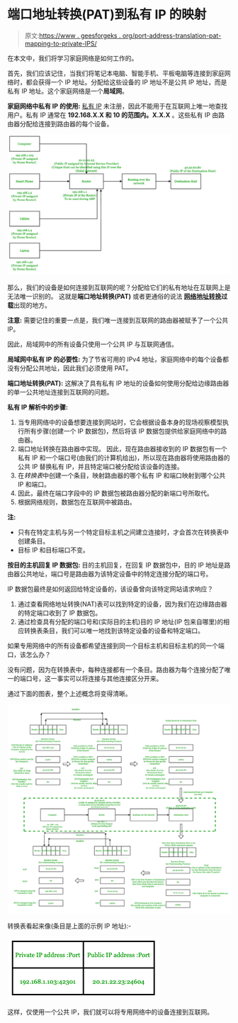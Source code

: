 # 端口地址转换(PAT)到私有 IP 的映射

> 原文:[https://www . geesforgeks . org/port-address-translation-pat-mapping-to-private-IPS/](https://www.geeksforgeeks.org/port-address-translation-pat-mapping-to-private-ips/)

在本文中，我们将学习家庭网络是如何工作的。

首先，我们应该记住，当我们将笔记本电脑、智能手机、平板电脑等连接到家庭网络时，都会获得一个 IP 地址。分配给这些设备的 IP 地址不是公共 IP 地址，而是私有 IP 地址。这个家庭网络是一个**局域网**。

**家庭网络中私有 IP 的使用:**
[私有 IP](https://www.geeksforgeeks.org/difference-between-private-and-public-ip-addresses/) 未注册，因此不能用于在互联网上唯一地查找用户。私有 IP 通常在 **192.168.X.X 和 10 的范围内。X.X.X** 。这些私有 IP 由路由器分配给连接到路由器的每个设备。

![](img/74fac71bfe0115927e2110949b9f3eda.png)

那么，我们的设备是如何连接到互联网的呢？分配给它们的私有地址在互联网上是无法唯一识别的。
这就是**端口地址转换(PAT)** 或者更通俗的说法 **[网络地址转换](https://www.geeksforgeeks.org/network-address-translation-nat/)过载**出现的地方。

**注意:**
需要记住的重要一点是，我们唯一连接到互联网的路由器被赋予了一个公共 IP。

因此，局域网中的所有设备只使用一个公共 IP 与互联网通信。

**局域网中私有 IP 的必要性:**
为了节省可用的 IPv4 地址，家庭网络中的每个设备都没有分配公共地址，因此我们必须使用 PAT。

**端口地址转换(PAT):**
这解决了具有私有 IP 地址的设备如何使用分配给边缘路由器的单一公共地址连接到互联网的问题。

**私有 IP 解析中的步骤:**

1.  当专用网络中的设备想要连接到网站时，它会根据设备本身的现场视察模型执行所有步骤(创建一个 IP 数据包)，然后将该 IP 数据包提供给家庭网络中的路由器。
2.  端口地址转换在路由器中实现。
    因此，现在路由器接收到的 IP 数据包有一个私有 IP 和一个端口号(由我们的计算机给出)，所以现在路由器将使用路由器的公共 IP 替换私有 IP，并且特定端口被分配给该设备的连接。
3.  在*转换表*中创建一个条目，映射路由器的哪个私有 IP 和端口映射到哪个公共 IP 和端口。
4.  因此，最终在端口字段中的 IP 数据包被路由器分配的新端口号所取代。
5.  根据网络规则，数据包在互联网中被路由。

**注:**

*   只有在特定主机与另一个特定目标主机之间建立连接时，才会首次在转换表中创建条目。
*   目标 IP 和目标端口不变。

**按目的主机回复 IP 数据包:**
目的主机回复，在回复 IP 数据包中，目的 IP 地址是路由器公共地址，端口号是路由器为该特定设备中的特定连接分配的端口号。

IP 数据包最终是如何返回给特定设备的，该设备曾向该特定网站请求响应？

1.  通过查看网络地址转换(NAT)表可以找到特定的设备，因为我们在边缘路由器的特定端口收到了 IP 数据包。
2.  通过检查具有分配的端口号和(实际目的主机)目的 IP 地址(IP 包来自哪里)的相应转换表条目，我们可以唯一地找到该特定设备的设备和特定端口。

如果专用网络中的所有设备都希望连接到同一个目标主机和目标主机的同一个端口，该怎么办？

没有问题，因为在转换表中，每种连接都有一个条目。路由器为每个连接分配了唯一的端口号，这一事实可以将连接与其他连接区分开来。

通过下面的图表，整个上述概念将变得清晰。

![](img/fef63bea5980fadaa0e47a0974846d25.png)

转换表看起来像(条目是上面的示例 IP 地址):-

![](img/ba2302e919ecf523116af3f5c83dbf2e.png)

这样，仅使用一个公共 IP，我们就可以将专用网络中的设备连接到互联网。